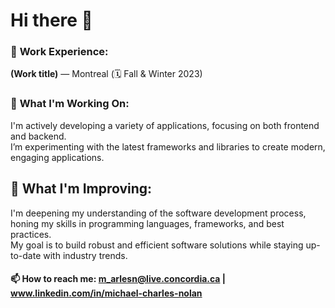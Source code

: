 # Hi there 👋  

### 💼 **Work Experience:**  
**(Work title)** — Montreal (🗓️ Fall & Winter 2023)  
     
### 🚀 **What I'm Working On:**  
I'm actively developing a variety of applications, focusing on both frontend and backend.  
I’m experimenting with the latest frameworks and libraries to create modern, engaging applications.   
  
## 🌱 **What I'm Improving:**  
I'm deepening my understanding of the software development process, honing my skills in programming languages, frameworks, and best practices.  
My goal is to build robust and efficient software solutions while staying up-to-date with industry trends.  
  


#### 📫 How to reach me: m_arlesn@live.concordia.ca | www.linkedin.com/in/michael-charles-nolan

